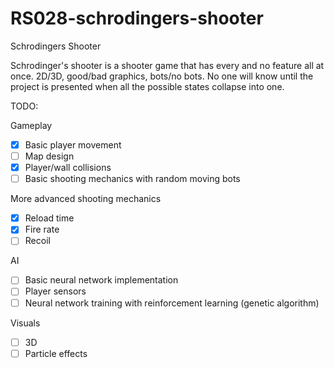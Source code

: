 # RS028-schrodingers-shooter
Schrodingers Shooter

Schrodinger's shooter is a shooter game that has every and no feature all at once.
2D/3D, good/bad graphics, bots/no bots. 
No one will know until the project is presented when all the possible states collapse into one.

TODO:

Gameplay

- [x] Basic player movement
- [ ] Map design
- [x] Player/wall collisions
- [ ] Basic shooting mechanics with random moving bots

More advanced shooting mechanics

- [x] Reload time
- [x] Fire rate
- [ ] Recoil

AI

- [ ] Basic neural network implementation
- [ ] Player sensors
- [ ] Neural network training with reinforcement learning (genetic algorithm)

Visuals

- [ ] 3D
- [ ] Particle effects
